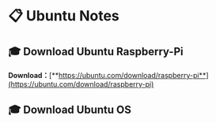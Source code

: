 # 📋 Ubuntu Notes

## 🎓 Download Ubuntu Raspberry-Pi

**Download：**[**https://ubuntu.com/download/raspberry-pi**](https://ubuntu.com/download/raspberry-pi)   




## 🎓 Download Ubuntu OS
